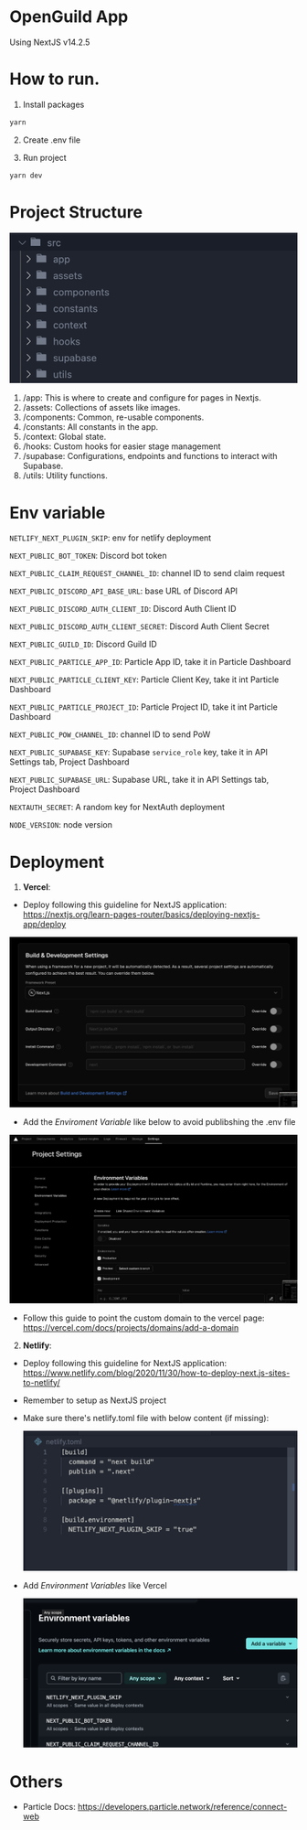 # OpenGuild App

Using NextJS v14.2.5

# How to run.

1. Install packages

```bash
yarn
```

2. Create .env file

3. Run project

```bash
yarn dev
```

# Project Structure

![structure](public/assets/images/docs/structure.png)

1. /app: This is where to create and configure for pages in Nextjs.
2. /assets: Collections of assets like images.
3. /components: Common, re-usable components.
4. /constants: All constants in the app.
5. /context: Global state.
6. /hooks: Custom hooks for easier stage management
7. /supabase: Configurations, endpoints and functions to interact with Supabase.
8. /utils: Utility functions.

# Env variable

`NETLIFY_NEXT_PLUGIN_SKIP`: env for netlify deployment

`NEXT_PUBLIC_BOT_TOKEN`: Discord bot token

`NEXT_PUBLIC_CLAIM_REQUEST_CHANNEL_ID`: channel ID to send claim request

`NEXT_PUBLIC_DISCORD_API_BASE_URL`: base URL of Discord API 

`NEXT_PUBLIC_DISCORD_AUTH_CLIENT_ID`: Discord Auth Client ID

`NEXT_PUBLIC_DISCORD_AUTH_CLIENT_SECRET`: Discord Auth Client Secret

`NEXT_PUBLIC_GUILD_ID`: Discord Guild ID

`NEXT_PUBLIC_PARTICLE_APP_ID`: Particle App ID, take it in Particle Dashboard

`NEXT_PUBLIC_PARTICLE_CLIENT_KEY`: Particle Client Key, take it int Particle Dashboard

`NEXT_PUBLIC_PARTICLE_PROJECT_ID`: Particle Project ID, take it int Particle Dashboard

`NEXT_PUBLIC_POW_CHANNEL_ID`: channel ID to send PoW

`NEXT_PUBLIC_SUPABASE_KEY`: Supabase `service_role` key, take it in API Settings tab, Project Dashboard

`NEXT_PUBLIC_SUPABASE_URL`: Supabase URL, take it in API Settings tab, Project Dashboard

`NEXTAUTH_SECRET`: A random key for NextAuth deployment

`NODE_VERSION`: node version

# Deployment

1. **Vercel**:

- Deploy following this guideline for NextJS application: https://nextjs.org/learn-pages-router/basics/deploying-nextjs-app/deploy

![structure](public/assets/images/docs/vercel-settings.png)

- Add the _Enviroment Variable_ like below to avoid publibshing the .env file

![env](public/assets/images/docs/env.png)

- Follow this guide to point the custom domain to the vercel page: https://vercel.com/docs/projects/domains/add-a-domain

2. **Netlify**:

- Deploy following this guideline for NextJS application: https://www.netlify.com/blog/2020/11/30/how-to-deploy-next.js-sites-to-netlify/
- Remember to setup as NextJS project
- Make sure there's netlify.toml file with below content (if missing):

  ![netlify](public/assets/images/docs/netlify.png)

- Add _Environment Variables_ like Vercel

  ![netlify](public/assets/images/docs/env-netlify.png)

# Others

- Particle Docs: https://developers.particle.network/reference/connect-web

